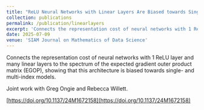 ```yaml
---
title: "ReLU Neural Networks with Linear Layers Are Biased towards Single- and Multi-index Models"
collection: publications
permalink: /publication/linearlayers
excerpt: 'Connects the representation cost of neural networks with 1 ReLU layer and many linear layers to the spectrum of the expected gradient outer product matrix (EGOP), showing that this architecture is biased towards single- and multi-index models.'
date: 2025-07-09
venue: 'SIAM Journal on Mathematics of Data Science'
---
```

Connects the representation cost of neural networks with 1 ReLU layer and many linear layers to the spectrum of the expected gradient outer product matrix (EGOP), showing that this architecture is biased towards single- and multi-index models.

Joint work with Greg Ongie and Rebecca Willett.

[https://doi.org/10.1137/24M1672158](https://doi.org/10.1137/24M1672158)